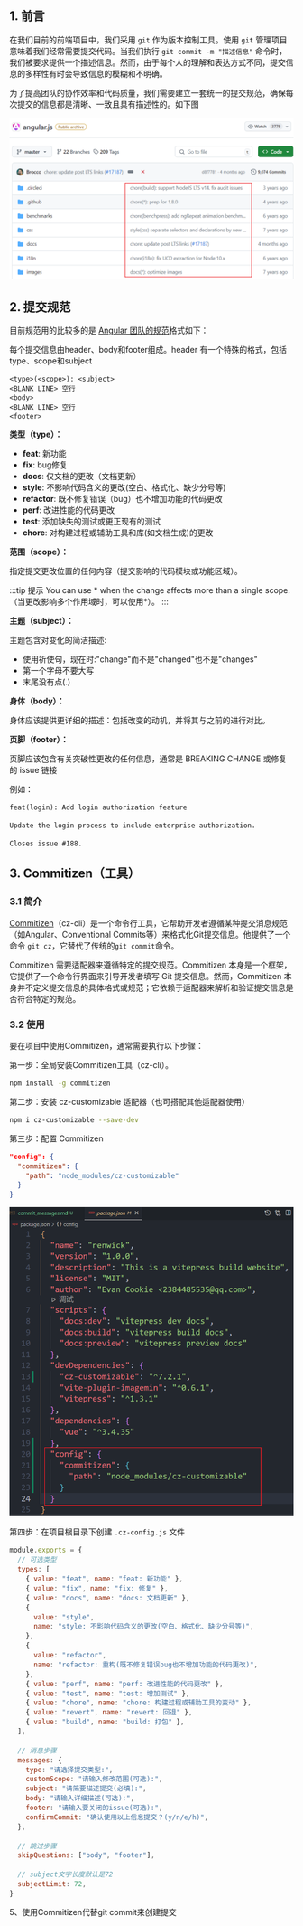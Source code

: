 ## 1. 前言

在我们目前的前端项目中，我们采用 `git` 作为版本控制工具。使用 `git` 管理项目意味着我们经常需要提交代码。当我们执行 `git commit -m "描述信息"` 命令时，我们被要求提供一个描述信息。然而，由于每个人的理解和表达方式不同，提交信息的多样性有时会导致信息的模糊和不明确。



为了提高团队的协作效率和代码质量，我们需要建立一套统一的提交规范，确保每次提交的信息都是清晰、一致且具有描述性的。如下图

![](./assets/commit_messages/messages.png)



## 2. 提交规范

目前规范用的比较多的是 [Angular 团队的规范](https://github.com/angular/angular.js/blob/master/DEVELOPERS.md#-git-commit-guidelines)格式如下：

每个提交信息由header、body和footer组成。header 有一个特殊的格式，包括type、scope和subject

```
<type>(<scope>): <subject>
<BLANK LINE> 空行
<body>
<BLANK LINE> 空行
<footer>
```

**类型（type）：**

- **feat**: 新功能
- **fix**: bug修复
- **docs**: 仅文档的更改（文档更新）
- **style**: 不影响代码含义的更改(空白、格式化、缺少分号等)
- **refactor**: 既不修复错误（bug）也不增加功能的代码更改
- **perf**: 改进性能的代码更改
- **test**: 添加缺失的测试或更正现有的测试
- **chore**: 对构建过程或辅助工具和库(如文档生成)的更改

**范围（scope）：**

指定提交更改位置的任何内容（提交影响的代码模块或功能区域）。

:::tip 提示
You can use * when the change affects more than a single scope.
（当更改影响多个作用域时，可以使用*）。
:::

**主题（subject）：**

主题包含对变化的简洁描述:
 - 使用祈使句，现在时:"change"而不是"changed"也不是"changes"
 - 第一个字母不要大写 
 - 末尾没有点(.)

**身体（body）：**

身体应该提供更详细的描述：包括改变的动机，并将其与之前的进行对比。

**页脚（footer）：**

页脚应该包含有关突破性更改的任何信息，通常是 BREAKING CHANGE 或修复的 issue 链接

例如：
```
feat(login): Add login authorization feature

Update the login process to include enterprise authorization.

Closes issue #188.

```

## 3. Commitizen（工具）

### 3.1 简介

[Commitizen](https://github.com/commitizen/cz-cli)（cz-cli）是一个命令行工具，它帮助开发者遵循某种提交消息规范（如Angular、Conventional Commits等）来格式化Git提交信息。他提供了一个命令 `git cz`，它替代了传统的`git commit`命令。

Commitizen 需要适配器来遵循特定的提交规范。Commitizen 本身是一个框架，它提供了一个命令行界面来引导开发者填写 Git 提交信息。然而，Commitizen 本身并不定义提交信息的具体格式或规范；它依赖于适配器来解析和验证提交信息是否符合特定的规范。

### 3.2 使用

要在项目中使用Commitizen，通常需要执行以下步骤：

第一步：全局安装Commitizen工具（cz-cli）。

```bash
npm install -g commitizen
```

第二步：安装 cz-customizable 适配器（也可搭配其他适配器使用）

```bash 
npm i cz-customizable --save-dev
```
第三步：配置 Commitizen

```json
"config": {
  "commitizen": {
    "path": "node_modules/cz-customizable"
  }
}
```

![img](./assets/commit_messages/packageJSON.png)

第四步：在项目根目录下创建 `.cz-config.js` 文件

```js
module.exports = {
  // 可选类型
  types: [
    { value: "feat", name: "feat: 新功能" },
    { value: "fix", name: "fix: 修复" },
    { value: "docs", name: "docs: 文档更新" },
    {
      value: "style",
      name: "style: 不影响代码含义的更改(空白、格式化、缺少分号等)",
    },
    {
      value: "refactor",
      name: "refactor: 重构(既不修复错误bug也不增加功能的代码更改)",
    },
    { value: "perf", name: "perf: 改进性能的代码更改" },
    { value: "test", name: "test: 增加测试" },
    { value: "chore", name: "chore: 构建过程或辅助工具的变动" },
    { value: "revert", name: "revert: 回退" },
    { value: "build", name: "build: 打包" },
  ],

  // 消息步骤
  messages: {
    type: "请选择提交类型:",
    customScope: "请输入修改范围(可选):",
    subject: "请简要描述提交(必填):",
    body: "请输入详细描述(可选):",
    footer: "请输入要关闭的issue(可选):",
    confirmCommit: "确认使用以上信息提交？(y/n/e/h)",
  },

  // 跳过步骤
  skipQuestions: ["body", "footer"],

  // subject文字长度默认是72
  subjectLimit: 72,
}
```

5、使用Commitizen代替git commit来创建提交

